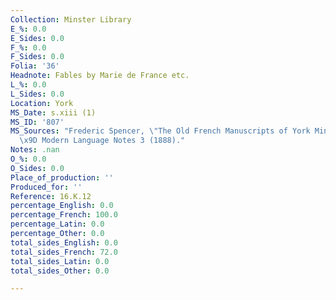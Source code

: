 ```yaml
---
Collection: Minster Library
E_%: 0.0
E_Sides: 0.0
F_%: 0.0
F_Sides: 0.0
Folia: '36'
Headnote: Fables by Marie de France etc.
L_%: 0.0
L_Sides: 0.0
Location: York
MS_Date: s.xiii (1)
MS_ID: '807'
MS_Sources: "Frederic Spencer, \"The Old French Manuscripts of York Minster Library,\"\
  \x9D Modern Language Notes 3 (1888)."
Notes: .nan
O_%: 0.0
O_Sides: 0.0
Place_of_production: ''
Produced_for: ''
Reference: 16.K.12
percentage_English: 0.0
percentage_French: 100.0
percentage_Latin: 0.0
percentage_Other: 0.0
total_sides_English: 0.0
total_sides_French: 72.0
total_sides_Latin: 0.0
total_sides_Other: 0.0

---
```

